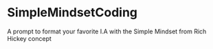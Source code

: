 # SimpleMindsetCoding
A prompt to format your favorite I.A with the Simple Mindset from Rich Hickey concept

